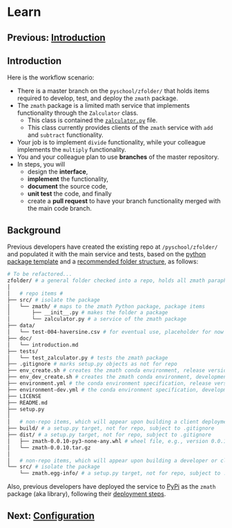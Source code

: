 # Learn

## Previous: [Introduction](introduction.md)

## Introduction

Here is the workflow scenario:

* There is a master branch on the `pyschool/zfolder/` that holds items required to develop, test, and deploy the `zmath` package. 
* The `zmath` package is a limited math service that implements functionality through the `Zalculator` class.  
  * This class is contained the [`zalculator.py`](../src/pyschooo/zmath/zalculator.py) file.  
  * This class currently provides clients of the `zmath` service with `add` and `subtract` functionality.
* Your job is to implement `divide` functionality, while your colleague implements the `multiply` functionality.  
* You and your colleague plan to use **branches** of the master repository.  
* In steps, you will
  * design the **interface**,
  * **implement** the functionality, 
  * **document** the source code, 
  * **unit test** the code, and finally
  * create a **pull request** to have your branch functionality merged with the main code branch.  

## Background

Previous developers have created the existing repo  at `/pyschool/zfolder/` and populated it with the main service and tests, based on the [python package template](https://packaging.python.org/tutorials/packaging-projects/#creating-the-package-files) and a [recommended folder structure](https://godatadriven.com/blog/how-to-start-a-data-science-project-in-python/), as follows:

```bash
# To be refactored...
zfolder/ # a general folder checked into a repo, holds all zmath paraphernalia
│
│   # repo items #
├── src/ # isolate the package
│   └── zmath/ # maps to the zmath Python package, package items
│       ├── __init__.py # makes the folder a package
│       └── zalculator.py # a service of the zmath package
├── data/
│   └── test-004-haversine.csv # for eventual use, placeholder for now
├── doc/
│   └── introduction.md
├── tests/
│   └── test_zalculator.py # tests the zmath package
├── .gitignore # marks setup.py objects as not for repo
├── env_create.sh # creates the zmath conda environment, release version
├── env_dev_create.sh # creates the zmath conda environment, development version
├── environment.yml # the conda environment specification, release version
├── environment-dev.yml # the conda environment specification, development version
├── LICENSE
├── README.md
├── setup.py
│
│   # non-repo items, which will appear upon building a client deployment #
├── build/ # a setup.py target, not for repo, subject to .gitignore
├── dist/ # a setup.py target, not for repo, subject to .gitignore
│   ├── zmath-0.0.10-py3-none-any.whl # wheel file, e.g., version 0.0.10
│   └── zmath-0.0.10.tar.gz
│
│   # non-repo items, which will appear upon building a developer or client deployment #
└── src/ # isolate the package
    └── zmath.egg-info/ # a setup.py target, not for repo, subject to .gitignore
```

Also, previous developers have deployed the service to [PyPi](https://pypi.org/) as the `zmath` package (aka library), following their
[deployment steps](deployment.md).

## Next: [Configuration](configuration.md)